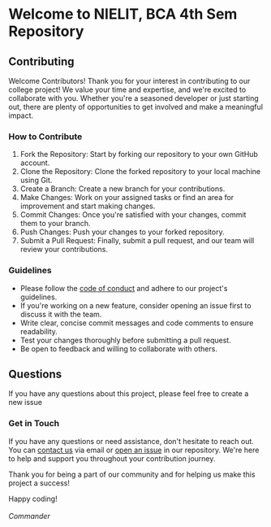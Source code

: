 # Welcome to NIELIT, BCA 4th Sem Repository


## Contributing

Welcome Contributors!
Thank you for your interest in contributing to our college project! We value your time and expertise, and we're excited to collaborate with you. Whether you're a seasoned developer or just starting out, there are plenty of opportunities to get involved and make a meaningful impact.

### How to Contribute
1. Fork the Repository: Start by forking our repository to your own GitHub account.
2. Clone the Repository: Clone the forked repository to your local machine using Git.
3. Create a Branch: Create a new branch for your contributions.
4. Make Changes: Work on your assigned tasks or find an area for improvement and start making changes.
5. Commit Changes: Once you're satisfied with your changes, commit them to your branch.
6. Push Changes: Push your changes to your forked repository.
7. Submit a Pull Request: Finally, submit a pull request, and our team will review your contributions.

### Guidelines
- Please follow the [code of conduct](./Shared/code_of_conduct.md) and adhere to our project's guidelines.
- If you're working on a new feature, consider opening an issue first to discuss it with the team.
- Write clear, concise commit messages and code comments to ensure readability.
- Test your changes thoroughly before submitting a pull request.
- Be open to feedback and willing to collaborate with others.

## Questions

If you have any questions about this project, please feel free to create a new issue

### Get in Touch
If you have any questions or need assistance, don't hesitate to reach out. You can [contact us](mailto:rajjitlai@mail.com) via email or [open an issue](https://github.com/rajjitlai/BCA-4th-Sem-Web/issues/new) in our repository. We're here to help and support you throughout your contribution journey.

Thank you for being a part of our community and for helping us make this project a success!

Happy coding! <br><br>
<i>Commander</i>